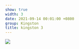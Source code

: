 ```yaml
---
show: true
width: 3
date: 2021-09-14 00:01:00 +0800
group: Kingston
title: kingston 3
---
```

<div>
<a href="/assets/images/photos/kingston/20231218-DSC00036.jpg" target="_blank">
    <img data-src="/assets/images/photos/kingston/20231218-DSC00036.jpg" class="lazy w-100 rounded-xl" src="{{ '/assets/images/empty_300x200.png' | relative_url }}">
</a>
</div>
